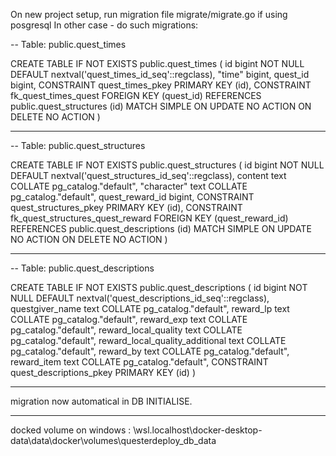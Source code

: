 On new project setup, run migration file migrate/migrate.go if using posgresql
In other case - do such migrations:

-- Table: public.quest_times


CREATE TABLE IF NOT EXISTS public.quest_times
(
    id bigint NOT NULL DEFAULT nextval('quest_times_id_seq'::regclass),
    "time" bigint,
    quest_id bigint,
    CONSTRAINT quest_times_pkey PRIMARY KEY (id),
    CONSTRAINT fk_quest_times_quest FOREIGN KEY (quest_id)
        REFERENCES public.quest_structures (id) MATCH SIMPLE
        ON UPDATE NO ACTION
        ON DELETE NO ACTION
)

----------------------------------

-- Table: public.quest_structures

CREATE TABLE IF NOT EXISTS public.quest_structures
(
    id bigint NOT NULL DEFAULT nextval('quest_structures_id_seq'::regclass),
    content text COLLATE pg_catalog."default",
    "character" text COLLATE pg_catalog."default",
    quest_reward_id bigint,
    CONSTRAINT quest_structures_pkey PRIMARY KEY (id),
    CONSTRAINT fk_quest_structures_quest_reward FOREIGN KEY (quest_reward_id)
        REFERENCES public.quest_descriptions (id) MATCH SIMPLE
        ON UPDATE NO ACTION
        ON DELETE NO ACTION
)

-----------------------------------
-- Table: public.quest_descriptions

CREATE TABLE IF NOT EXISTS public.quest_descriptions
(
    id bigint NOT NULL DEFAULT nextval('quest_descriptions_id_seq'::regclass),
    questgiver_name text COLLATE pg_catalog."default",
    reward_lp text COLLATE pg_catalog."default",
    reward_exp text COLLATE pg_catalog."default",
    reward_local_quality text COLLATE pg_catalog."default",
    reward_local_quality_additional text COLLATE pg_catalog."default",
    reward_by text COLLATE pg_catalog."default",
    reward_item text COLLATE pg_catalog."default",
    CONSTRAINT quest_descriptions_pkey PRIMARY KEY (id)
)

-----------------------------------

migration now automatical in DB INITIALISE.

---------
docked volume on windows : \\wsl.localhost\docker-desktop-data\data\docker\volumes\questerdeploy_db\_data


